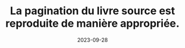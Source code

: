 ---
N: 
Rubrique: 
title: La pagination du livre source est reproduite de manière appropriée. 
detail:  
abstract: 
categories: [" navigation"]
agrege: O0000-E082
opquast: '0000'
indiceebook: '82'
description: "Règle n° 082"
weight:  082
actif: '1'
layout: rules
date: 2023-09-28
tags: ["", ""]
objectif: ["", ""]
Meo: [""]
Controle: ""
Source: ["SNE"]
Referential: [""]
Steps: ["", ""]
---